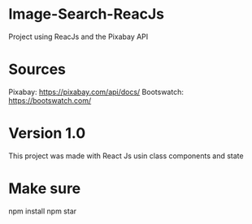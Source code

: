 # Image-Search-ReacJs

Project using ReacJs and the Pixabay API

# Sources

Pixabay: https://pixabay.com/api/docs/
Bootswatch: https://bootswatch.com/

# Version 1.0

This project was made with React Js usin class components and state

# Make sure

npm install
npm star
